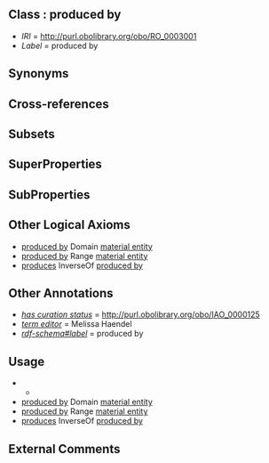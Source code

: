 
## Class : produced by

 * *IRI* = http://purl.obolibrary.org/obo/RO_0003001
 * *Label* = produced by

## Synonyms


## Cross-references


## Subsets


## SuperProperties


## SubProperties


## Other Logical Axioms

 * [produced by](../../RO/01/RO_0003001.md) Domain [material entity](../../BFO/40/BFO_0000040.md)
 * [produced by](../../RO/01/RO_0003001.md) Range [material entity](../../BFO/40/BFO_0000040.md)
 * [produces](../../RO/00/RO_0003000.md) InverseOf [produced by](../../RO/01/RO_0003001.md)

## Other Annotations

 * *[has curation status](../../IAO/14/IAO_0000114.md)* = http://purl.obolibrary.org/obo/IAO_0000125
 * *[term editor](../../IAO/17/IAO_0000117.md)* = Melissa Haendel
 * *[rdf-schema#label](../../el/rdf-schema#label.md)* = produced by

## Usage

 * -
 * [produced by](../../RO/01/RO_0003001.md) Domain [material entity](../../BFO/40/BFO_0000040.md)
 * [produced by](../../RO/01/RO_0003001.md) Range [material entity](../../BFO/40/BFO_0000040.md)
 * [produces](../../RO/00/RO_0003000.md) InverseOf [produced by](../../RO/01/RO_0003001.md)

## External Comments

